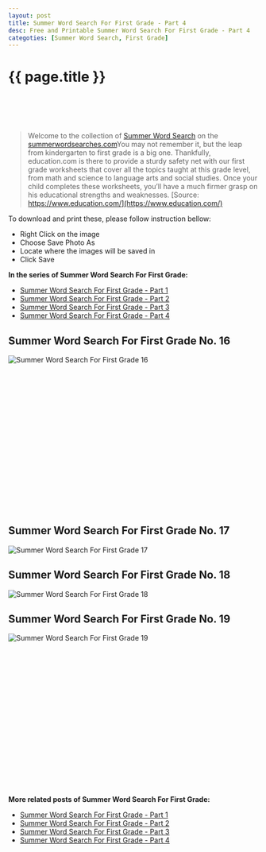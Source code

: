 ```yaml
---
layout: post
title: Summer Word Search For First Grade - Part 4
desc: Free and Printable Summer Word Search For First Grade - Part 4
categoties: [Summer Word Search, First Grade]
---
```

{{ page.title }}
================
<script async src="//pagead2.googlesyndication.com/pagead/js/adsbygoogle.js"></script><!-- UnderTitleAds --> <ins class="adsbygoogle" style="display:inline-block;width:468px;height:60px" data-ad-client="ca-pub-6753140515841889" data-ad-slot="4010138290"></ins><script> (adsbygoogle = window.adsbygoogle || []).push({}); </script>

> Welcome to the collection of [Summer Word Search](http://summerwordsearches.com/) on the [summerwordsearches.com](http://autoizipro.com/)You may not remember it, but the leap from kindergarten to first grade is a big one. Thankfully, education.com is there to provide a sturdy safety net with our first grade worksheets that cover all the topics taught at this grade level, from math and science to language arts and social studies. Once your child completes these worksheets, you’ll have a much firmer grasp on his educational strengths and weaknesses. [Source: https://www.education.com/](https://www.education.com/)

To download and print these, please follow instruction bellow:
* Right Click on the image 
* Choose Save Photo As 
* Locate where the images will be saved in 
* Click Save

**In the series of Summer Word Search For First Grade:**

* [Summer Word Search For First Grade - Part 1](http://summerwordsearches.com/2018/04/23/Summer-Word-Search-For-First-Grade-part-1.html)
* [Summer Word Search For First Grade - Part 2](http://summerwordsearches.com/2018/04/23/Summer-Word-Search-For-First-Grade-part-2.html)
* [Summer Word Search For First Grade - Part 3](http://summerwordsearches.com/2018/04/23/Summer-Word-Search-For-First-Grade-part-3.html)
* [Summer Word Search For First Grade - Part 4](http://summerwordsearches.com/2018/04/23/Summer-Word-Search-For-First-Grade-part-4.html)

## Summer Word Search For First Grade No. 16
![Summer Word Search For First Grade 16](http://summerwordsearches.com/img1/Summer-Word-Search-For-First-Grade%20(16).jpg "Summer Word Search For First Grade 16")

<script async src="//pagead2.googlesyndication.com/pagead/js/adsbygoogle.js"></script><!-- Texxtonly --><ins class="adsbygoogle" style="display:inline-block;width:336px;height:280px" data-ad-client="ca-pub-6753140515841889" data-ad-slot="3207852233"></ins><script>(adsbygoogle = window.adsbygoogle || []).push({}); </script>

## Summer Word Search For First Grade No. 17
![Summer Word Search For First Grade 17](http://summerwordsearches.com/img1/Summer-Word-Search-For-First-Grade%20(17).jpg "Summer Word Search For First Grade 17")

## Summer Word Search For First Grade No. 18
![Summer Word Search For First Grade 18](http://summerwordsearches.com/img1/Summer-Word-Search-For-First-Grade%20(18).jpg "Summer Word Search For First Grade 18")

## Summer Word Search For First Grade No. 19
![Summer Word Search For First Grade 19](http://summerwordsearches.com/img1/Summer-Word-Search-For-First-Grade%20(19).jpg "Summer Word Search For First Grade 19")

<script async src="//pagead2.googlesyndication.com/pagead/js/adsbygoogle.js"></script><!-- Texxtonly --><ins class="adsbygoogle" style="display:inline-block;width:336px;height:280px" data-ad-client="ca-pub-6753140515841889" data-ad-slot="3207852233"></ins><script>(adsbygoogle = window.adsbygoogle || []).push({}); </script>

**More related posts of Summer Word Search For First Grade:**

* [Summer Word Search For First Grade - Part 1](http://summerwordsearches.com/2018/04/23/Summer-Word-Search-For-First-Grade-part-1.html)
* [Summer Word Search For First Grade - Part 2](http://summerwordsearches.com/2018/04/23/Summer-Word-Search-For-First-Grade-part-2.html)
* [Summer Word Search For First Grade - Part 3](http://summerwordsearches.com/2018/04/23/Summer-Word-Search-For-First-Grade-part-3.html)
* [Summer Word Search For First Grade - Part 4](http://summerwordsearches.com/2018/04/23/Summer-Word-Search-For-First-Grade-part-4.html)


